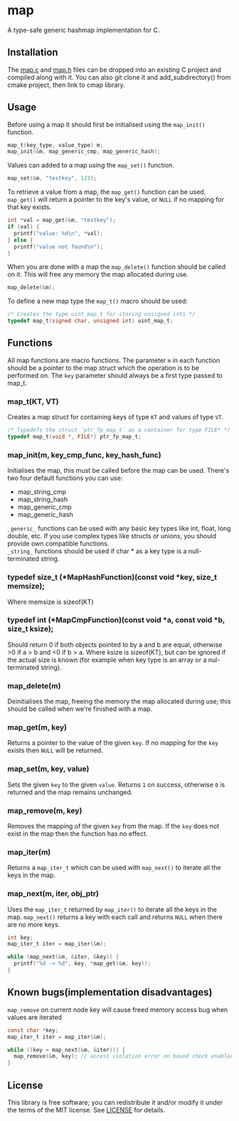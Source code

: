 # map
A type-safe generic hashmap implementation for C.

## Installation 
The [map.c](src/cmap.c?raw=1) and [map.h](src/cmap.h?raw=1) files can be dropped
into an existing C project and compiled along with it.
You can also git clone it and add_subdirectory() from cmake project, then link to cmap library.


## Usage
Before using a map it should first be initialised using the `map_init()`
function.
```c
map_t(key_type, value_type) m;
map_init(&m, map_generic_cmp, map_generic_hash);
```

Values can added to a map using the `map_set()` function.
```c
map_set(&m, "testkey", 123);
```

To retrieve a value from a map, the `map_get()` function can be used.
`map_get()` will return a pointer to the key's value, or `NULL` if no mapping
for that key exists.

```c
int *val = map_get(&m, "testkey");
if (val) {
  printf("value: %d\n", *val);
} else {
  printf("value not found\n");
}
```

When you are done with a map the `map_delete()` function should be called on
it. This will free any memory the map allocated during use.
```c
map_delete(&m);
```

To define a new map type the `map_t()` macro should be used:
```c
/* Creates the type uint_map_t for storing unsigned ints */
typedef map_t(signed char, unsigned int) uint_map_t;
```

## Functions
All map functions are macro functions. The parameter `m` in each function
should be a pointer to the map struct which the operation is to be performed
on. The `key` parameter should always be a first type passed to map_t.

### map\_t(KT, VT)
Creates a map struct for containing keys of type `KT` and values of type `VT`.
```c
/* Typedefs the struct `ptr_fp_map_t` as a container for type FILE* */
typedef map_t(void *, FILE*) ptr_fp_map_t;
```

### map\_init(m, key_cmp_func, key_hash_func)
Initialises the map, this must be called before the map can be used. 
There's two four default functions you can use:
  - map_string_cmp 
  - map_string_hash
  - map_generic_cmp
  - map_generic_hash

`_generic_` functions can be used with any basic key types like int, float, long double, etc.
If you use complex types like structs or unions, you should provide own compatible functions. \
`_string_` functions should be used if char * as a key type is a null-terminated string.

### typedef size_t (*MapHashFunction)(const void *key, size_t memsize);
Where memsize is sizeof(KT)

### typedef int (*MapCmpFunction)(const void *a, const void *b, size_t ksize);
Should return 0 if both objects pointed to by a and b are equal, otherwise >0 if a > b and <0 if b > a.
Where ksize is sizeof(KT), but can be ignored if the actual size is known 
(for example when key type is an array or a nul-terminated string).

### map\_delete(m)
Deinitialises the map, freeing the memory the map allocated during use;
this should be called when we're finished with a map.

### map\_get(m, key)
Returns a pointer to the value of the given `key`. If no mapping for the `key`
exists then `NULL` will be returned.

### map\_set(m, key, value)
Sets the given `key` to the given `value`. Returns `1` on success, otherwise
`0` is returned and the map remains unchanged.

### map\_remove(m, key)
Removes the mapping of the given `key` from the map. If the `key` does not
exist in the map then the function has no effect.

### map\_iter(m)
Returns a `map_iter_t` which can be used with `map_next()` to iterate all the
keys in the map.


### map\_next(m, iter, obj_ptr)
Uses the `map_iter_t` returned by `map_iter()` to iterate all the keys in the
map. `map_next()` returns a key with each call and returns `NULL` when there
are no more keys.
```c
int key;
map_iter_t iter = map_iter(&m);

while (map_next(&m, &iter, &key)) {
  printf("%d -> %d", key, *map_get(&m, key));
}
```

## Known bugs(implementation disadvantages)
`map_remove` on current node key will cause freed memory access bug when values are iterated
```c
const char *key;
map_iter_t iter = map_iter(&m);

while ((key = map_next(&m, &iter))) {
  map_remove(&m, key); // access violation error on bound check enabled debuggers(MSVC), freed memory is accessed, key ptr is no longer valid
}
```



## License
This library is free software; you can redistribute it and/or modify it under
the terms of the MIT license. See [LICENSE](LICENSE) for details.
